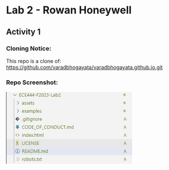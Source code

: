 # **Lab 2 - Rowan Honeywell** #

## **Activity 1** ##

### **Cloning Notice:** ###

This repo is a clone of: https://github.com/varadbhogayata/varadbhogayata.github.io.git

### **Repo Screenshot:** ###

![Alt text](media/RepoScreenshot.png)